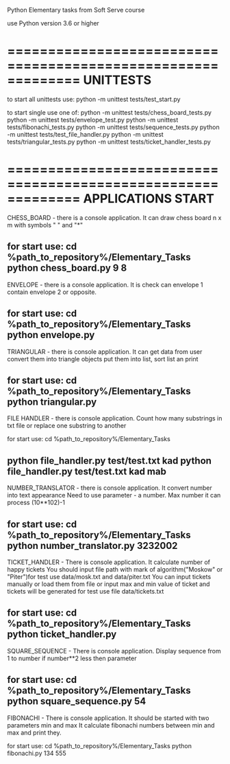 Python Elementary tasks from Soft Serve course

use Python version 3.6 or higher


=============================================================
                    UNITTESTS
=============================================================
to start all unittests use:
python -m  unittest tests/test_start.py

to start single use one of:
python -m  unittest tests/chess_board_tests.py
python -m  unittest tests/envelope_test.py
python -m  unittest tests/fibonachi_tests.py
python -m  unittest tests/sequence_tests.py
python -m  unittest tests/test_file_handler.py
python -m  unittest tests/triangular_tests.py
python -m  unittest tests/ticket_handler_tests.py


=============================================================
                    APPLICATIONS START
=============================================================

CHESS_BOARD - there is a console application.
It can draw chess board n x m with symbols " " and "*"

for start use:
cd %path_to_repository%/Elementary_Tasks
python chess_board.py 9 8
-------------------------------------------------------------
ENVELOPE - there is a console application.
It is check can envelope 1 contain envelope 2 or opposite.

for start use:
cd %path_to_repository%/Elementary_Tasks
python envelope.py
-------------------------------------------------------------
TRIANGULAR - there is console application.
It can get data from user convert them into triangle objects
put them into list, sort list an print

for start use:
cd %path_to_repository%/Elementary_Tasks
python triangular.py
-------------------------------------------------------------
FILE HANDLER - there is console application.
Count how many substrings in txt file or
replace one substring to another

for start use:
cd %path_to_repository%/Elementary_Tasks

python file_handler.py test/test.txt kad
python file_handler.py test/test.txt kad mab
-------------------------------------------------------------
NUMBER_TRANSLATOR - there is console application.
It convert number into text appearance
Need to use parameter - a number.
Max number it can process (10**102)-1

for start use:
cd %path_to_repository%/Elementary_Tasks
python number_translator.py 3232002
-------------------------------------------------------------
TICKET_HANDLER - There is console application.
It calculate number of happy tickets
You should input file path with mark of
algorithm("Moskow" or "Piter")for test use
data/mosk.txt and data/piter.txt
You can input tickets manually or load them from file or input
max and min value of ticket and tickets will be generated
for test use file data/tickets.txt

for start use:
cd %path_to_repository%/Elementary_Tasks
python ticket_handler.py
-------------------------------------------------------------
SQUARE_SEQUENCE - There is console application.
Display sequence from 1 to number if number**2 less then parameter

for start use:
cd %path_to_repository%/Elementary_Tasks
python square_sequence.py 54
-------------------------------------------------------------
FIBONACHI - There is console application.
It should be started with two parameters min and max
It calculate fibonachi numbers between min and max
and print they.

for start use:
cd %path_to_repository%/Elementary_Tasks
python fibonachi.py 134 555
